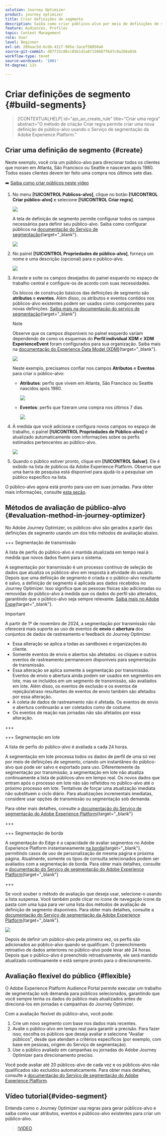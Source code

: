 ```yaml
---
solution: Journey Optimizer
product: journey optimizer
title: Criar definições de segmento
description: Saiba como criar públicos-alvo por meio de definições de segmento
feature: Audiences, Profiles
topic: Content Management
role: User
level: Beginner
exl-id: 289aac5d-6cdb-411f-985e-3acef58050a8
source-git-commit: d87f33c80cc85b1d1a87150687f6d7c9a268a016
workflow-type: tm+mt
source-wordcount: '1001'
ht-degree: 11%

---
```


# Criar definições de segmento {#build-segments}

>[!CONTEXTUALHELP]
>id="ajo_ao_create_rule"
>title="Criar uma regra"
>abstract="O método de criação Criar regra permite criar uma nova definição de público-alvo usando o Serviço de segmentação da Adobe Experience Platform."

## Criar uma definição de segmento {#create}

Neste exemplo, você cria um público-alvo para direcionar todos os clientes que moram em Atlanta, São Francisco ou Seattle e nasceram após 1980. Todos esses clientes devem ter feito uma compra nos últimos sete dias.

➡️ [Saiba como criar públicos neste vídeo](#video-segment)

1. No menu **[!UICONTROL Públicos-alvo]**, clique no botão **[!UICONTROL Criar público-alvo]** e selecione **[!UICONTROL Criar regra]**.

   ![](assets/create-segment.png)

   A tela de definição de segmento permite configurar todos os campos necessários para definir seu público-alvo. Saiba como configurar públicos na [documentação do Serviço de segmentação](https://experienceleague.adobe.com/en/docs/experience-platform/segmentation/methods/overview){target="_blank"}.

   ![](assets/segment-builder.png)

1. No painel **[!UICONTROL Propriedades de público-alvo]**, forneça um nome e uma descrição (opcional) para o público-alvo.

   ![](assets/segment-properties.png)

1. Arraste e solte os campos desejados do painel esquerdo no espaço de trabalho central e configure-os de acordo com suas necessidades.

   Os blocos de construção básicos das definições de segmento são **atributos** e **eventos**. Além disso, os atributos e eventos contidos nos públicos-alvo existentes podem ser usados como componentes para novas definições. [Saiba mais na documentação do serviço de segmentação](https://experienceleague.adobe.com/en/docs/experience-platform/segmentation/ui/segment-builder#building-blocks){target="_blank"}

   >[!NOTE]
   >
   >Observe que os campos disponíveis no painel esquerdo variam dependendo de como os esquemas do **Perfil individual XDM** e **XDM ExperienceEvent** foram configurados para sua organização.  Saiba mais na [documentação do Experience Data Model (XDM)](https://experienceleague.adobe.com/docs/experience-platform/xdm/home.html?lang=pt-BR){target="_blank"}.

   ![](assets/drag-fields.png)

   Neste exemplo, precisamos confiar nos campos **Atributos** e **Eventos** para criar o público-alvo:

   * **Atributos**: perfis que vivem em Atlanta, São Francisco ou Seattle nascidos após 1980.

     ![](assets/add-attributes.png)

   * **Eventos**: perfis que fizeram uma compra nos últimos 7 dias.

     ![](assets/add-events.png)

1. À medida que você adiciona e configura novos campos no espaço de trabalho, o painel **[!UICONTROL Propriedades de Público-alvo]** é atualizado automaticamente com informações sobre os perfis estimados pertencentes ao público-alvo.

   ![](assets/segment-estimate.png)

1. Quando o público estiver pronto, clique em **[!UICONTROL Salvar]**. Ele é exibido na lista de públicos da Adobe Experience Platform. Observe que uma barra de pesquisa está disponível para ajudá-lo a pesquisar um público específico na lista.

O público-alvo agora está pronto para uso em suas jornadas. Para obter mais informações, consulte [esta seção](../audience/about-audiences.md).

## Métodos de avaliação de público-alvo {#evaluation-method-in-journey-optimizer}

No Adobe Journey Optimizer, os públicos-alvo são gerados a partir das definições de segmento usando um dos três métodos de avaliação abaixo.

+++ Segmentação de transmissão

A lista de perfis do público-alvo é mantida atualizada em tempo real à medida que novos dados fluem para o sistema.

A segmentação por transmissão é um processo contínuo de seleção de dados que atualiza os públicos-alvo em resposta à atividade do usuário. Depois que uma definição de segmento é criada e o público-alvo resultante é salvo, a definição de segmento é aplicada aos dados recebidos no Journey Optimizer. Isso significa que as pessoas físicas são adicionadas ou removidas do público-alvo à medida que os dados do perfil são alterados, garantindo que o público-alvo seja sempre relevante. [Saiba mais no Adobe Expe](https://experienceleague.adobe.com/docs/experience-platform/segmentation/ui/streaming-segmentation.html){target="_blank"}.

>[!IMPORTANT]
>
>A partir de 1º de novembro de 2024, a segmentação por transmissão não oferecerá mais suporte ao uso de eventos de **envio** e **abertura** dos conjuntos de dados de rastreamento e feedback do Journey Optimizer.
>
>* Essa alteração se aplica a todas as sandboxes e organizações do cliente.
>* Somente eventos de envio e abertos são afetados: os cliques e outros eventos de rastreamento permanecem disponíveis para segmentação de transmissão.
>* Essa alteração se aplica somente à segmentação por transmissão. Eventos de envio e abertura ainda podem ser usados em segmentos em lote, mas se incluídos em um segmento de transmissão, são avaliados em lote. Além disso, os eventos de exclusão e os eventos de rejeição/atraso resultantes de eventos de envio também são afetados por essa alteração.
>* A coleta de dados de rastreamento não é afetada. Os eventos de envio e abertura continuarão a ser coletados como de costume.
>* Os eventos de reação nas jornadas não são afetados por essa alteração.

+++

+++ Segmentação em lote

A lista de perfis do público-alvo é avaliada a cada 24 horas.

A segmentação em lote processa todos os dados de perfil de uma só vez por meio de definições de segmento, criando um instantâneo do público-alvo que pode ser salvo e exportado para uso. Diferentemente da segmentação por transmissão, a segmentação em lote não atualiza continuamente a lista de públicos-alvo em tempo real. Os novos dados que entram após o processo em lote não são refletidos no público-alvo até o próximo processo em lote. Tentativas de forçar uma atualização imediata não substituem o ciclo diário. Para atualizações incrementais imediatas, considere usar opções de transmissão ou segmentação sob demanda.

Para obter mais detalhes, consulte a [documentação do Serviço de segmentação do Adobe Experience Platform](https://experienceleague.adobe.com/docs/experience-platform/segmentation/home.html#batch){target="_blank"}

+++

+++ Segmentação de borda

A segmentação do Edge é a capacidade de avaliar segmentos no Adobe Experience Platform instantaneamente [na borda](https://experienceleague.adobe.com/docs/experience-platform/edge/home.html){target="_blank"}, permitindo casos de uso de personalização de mesma página e próxima página. Atualmente, somente os tipos de consulta selecionados podem ser avaliados com a segmentação de borda. Para obter mais detalhes, consulte a [documentação do Serviço de segmentação do Adobe Experience Platform](https://experienceleague.adobe.com/docs/experience-platform/segmentation/ui/edge-segmentation.html#query-types){target="_blank"}

+++

Se você souber o método de avaliação que deseja usar, selecione-o usando a lista suspensa. Você também pode clicar no ícone de navegação ícone da pasta com uma lupa para ver uma lista dos métodos de avaliação de definição de segmento disponíveis. Para obter mais detalhes, consulte a [documentação do Serviço de segmentação da Adobe Experience Platform](https://experienceleague.adobe.com/docs/experience-platform/segmentation/ui/segment-builder.html#segment-properties){target="_blank"}.

![](assets/evaluation-methods.png)

<!--The determination between batch segmentation and streaming segmentation is made by the system for each audience, based on the complexity and the cost of evaluating the segment definition rule. You can view the evaluation method for each audience in the **[!UICONTROL Evaluation method]** column of the audience list.
    
![](assets/evaluation-method.png)

>[!NOTE]
>
>If the **[!UICONTROL Evaluation method]** column does not display, you  need to add it using configuration button on the top right of the list.-->

Depois de definir um público-alvo pela primeira vez, os perfis são adicionados ao público-alvo quando se qualificam. O preenchimento retroativo de dados anteriores no público-alvo pode levar até 24 horas. Depois que o público-alvo é preenchido retroativamente, ele será mantido atualizado continuamente e está sempre pronto para o direcionamento.

## Avaliação flexível do público {#flexible}

O Adobe Experience Platform Audience Portal permite executar um trabalho de segmentação sob demanda para públicos selecionados, garantindo que você sempre tenha os dados do público mais atualizados antes de direcioná-los em jornadas e campanhas do Journey Optimizer.

Com a avaliação flexível do público-alvo, você pode:

1. Crie um novo segmento com base nos dados mais recentes.
1. Avalie o público-alvo em tempo real para garantir a precisão. Para fazer isso, escolha os públicos que deseja avaliar e selecione &quot;Avaliar públicos&quot;, desde que atendam a critérios específicos (por exemplo, com base em pessoas, origem do Serviço de segmentação).
1. Use o público avaliado em campanhas ou jornadas do Adobe Journey Optimizer para direcionamento preciso.

Você pode avaliar até 20 públicos-alvo de cada vez e os públicos-alvo não qualificados são excluídos automaticamente. Para obter mais detalhes, consulte a [documentação do Serviço de segmentação do Adobe Experience Platform](https://experienceleague.adobe.com/en/docs/experience-platform/segmentation/ui/audience-portal#flexible-audience-evaluation).

## Vídeo tutorial{#video-segment}

Entenda como o Journey Optimizer usa regras para gerar públicos-alvo e saiba como usar atributos, eventos e públicos-alvo existentes para criar um público-alvo.

>[!VIDEO](https://video.tv.adobe.com/v/3425020?quality=12)
